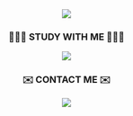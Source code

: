 <div align=center>
  <img src="https://capsule-render.vercel.app/api?type=soft&color=gradient&height=110&section=header&text=Hi,%20I'm%20Junyong%20Park&fontSize=70"/>
</div>

<div align=center>
  <h3>🧑🏻‍💻 STUDY WITH ME 🧑🏻‍💻</h3>
</div>
<div align=center>
<!--   <a href="https://github.com/abczxc0405/study">
     <img src="https://img.shields.io/badge/HTML5-E34F26?style=flat&logo=HTML5&logoColor=white"/>
  </a> -->
<!--   <a href="https://github.com/abczxc0405/study">
    <img src="https://img.shields.io/badge/CSS3-1572B6?style=flat&logo=CSS3&logoColor=white"/>
  </a>
  <a href="https://github.com/abczxc0405/study">
    <img src="https://img.shields.io/badge/JavaScript-F7DF1E?style=flat&logo=JavaScript&logoColor=white"/>
  </a> -->
  <a href="https://github.com/abczxc0405/study/tree/main/c">
    <img src="https://img.shields.io/badge/C-A8B9CC?style=flat&logo=C&logoColor=white"/>
  </a>
<!--   <a href="https://github.com/abczxc0405/study">
    <img src="https://img.shields.io/badge/Python-3776AB?style=flat&logo=Python&logoColor=white"/>
  </a>
  <a href="https://github.com/abczxc0405/study">
    <img src="https://img.shields.io/badge/Linux-FCC624?style=flat&logo=Linux&logoColor=white"/>
  </a>
  <a href="https://github.com/abczxc0405/study">
    <img src="https://img.shields.io/badge/Vim-019733?style=flat&logo=Vim&logoColor=white"/>
  </a>
  <a href="https://github.com/abczxc0405/study">
    <img src="https://img.shields.io/badge/Git-F05032?style=flat&logo=Git&logoColor=white"/>
  </a>
  <a href="https://github.com/abczxc0405/study">
    <img src="https://img.shields.io/badge/Visual Studio Code-007ACC?style=flat&logo=Visual Studio Code&logoColor=white"/>
  </a> -->
</div>

<div align=center>
  <h3>✉️ CONTACT ME ✉️</h3>
</div>
<div align=center>
  <a href="mailto:abczxc0405@gmail.com">
    <img src="https://img.shields.io/badge/Gmail-EA4335?style=flat&logo=Gmail&logoColor=white&link=mailto:abczxc0405@gmail.com"/>
  </a>
</div>

